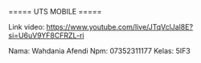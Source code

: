 ===== UTS MOBILE =====

Link video: https://www.youtube.com/live/JTqVclJal8E?si=U6uV9YF8CFRZL-ri 

Nama: Wahdania Afendi
Npm: 07352311177
Kelas: 5IF3
